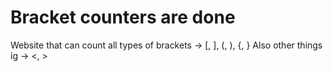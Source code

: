 # Bracket counters are done
Website that can count all types of brackets -> [, ], (, ), {, }
Also other things ig -> <, >